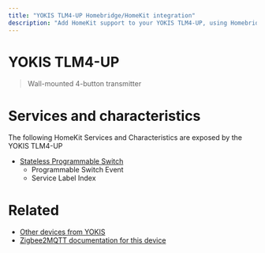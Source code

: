 ```yaml
---
title: "YOKIS TLM4-UP Homebridge/HomeKit integration"
description: "Add HomeKit support to your YOKIS TLM4-UP, using Homebridge, Zigbee2MQTT and homebridge-z2m."
---
```

<!---
This file has been GENERATED using src/docgen/docgen.ts
DO NOT EDIT THIS FILE MANUALLY!
-->
# YOKIS TLM4-UP
> Wall-mounted 4-button transmitter


# Services and characteristics
The following HomeKit Services and Characteristics are exposed by
the YOKIS TLM4-UP

* [Stateless Programmable Switch](../../action.md)
  * Programmable Switch Event
  * Service Label Index


# Related
* [Other devices from YOKIS](../index.md#yokis)
* [Zigbee2MQTT documentation for this device](https://www.zigbee2mqtt.io/devices/TLM4-UP.html)